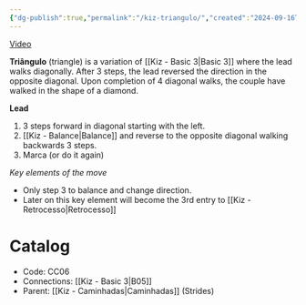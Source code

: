 ```yaml
---
{"dg-publish":true,"permalink":"/kiz-triangulo/","created":"2024-09-16T14:47:26.825-04:00","updated":"2024-11-20T23:12:18.140-05:00"}
---
```



[Video](https://youtu.be/JJZyN1G9Hgc)

**Triângulo** (triangle) is a variation of [[Kiz - Basic 3\|Basic 3]] where the lead walks diagonally. After 3 steps, the lead reversed the direction in the opposite diagonal. Upon completion of 4 diagonal walks, the couple have walked in the shape of a diamond.

**Lead**
1. 3 steps forward in diagonal starting with the left.
2. [[Kiz - Balance\|Balance]] and reverse to the opposite diagonal walking backwards 3 steps.
3. Marca (or do it again)

*Key elements of the move*
- Only step 3 to balance and change direction.
- Later on this key element will become the 3rd entry to [[Kiz - Retrocesso\|Retrocesso]]

# Catalog

- Code: CC06
- Connections: [[Kiz - Basic 3\|B05]]
- Parent: [[Kiz - Caminhadas\|Caminhadas]] (Strides)
